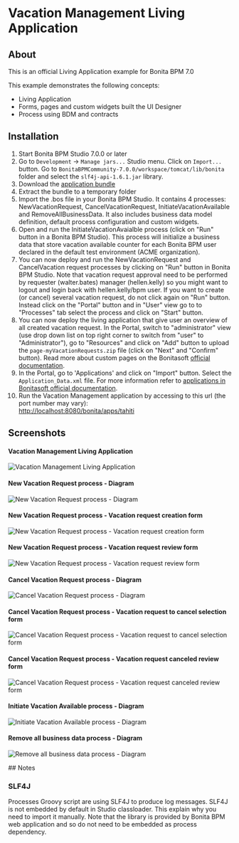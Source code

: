 # Vacation Management Living Application

## About
This is an official Living Application example for Bonita BPM 7.0

This example demonstrates the following concepts:
- Living Application
- Forms, pages and custom widgets built the UI Designer
- Process using BDM and contracts

## Installation

1. Start Bonita BPM Studio 7.0.0 or later
2. Go to `Development` -> `Manage jars...` Studio menu. Click on `Import...` button. Go to `BonitaBPMCommunity-7.0.0/workspace/tomcat/lib/bonita` folder and select the `slf4j-api-1.6.1.jar` library.
3. Download the <a href="https://github.com/Bonitasoft-Community/vacation-management-example/releases">application bundle</a>
4. Extract the bundle to a temporary folder
5. Import the .bos file in your Bonita BPM Studio. It contains 4 processes: NewVacationRequest, CancelVacationRequest, InitiateVacationAvailable and RemoveAllBusinessData. It also includes business data model definition, default process configuration and custom widgets.
6. Open and run the InitiateVacationAvaialble process (click on "Run" button in a Bonita BPM Studio). This process will initialize a business data that store vacation available counter for each Bonita BPM user declared in the default test environment (ACME organization).
7. You can now deploy and run the NewVacationRequest and CancelVacation request processes by clicking on "Run" button in Bonita BPM Studio. Note that vacation request approval need to be performed by requester (walter.bates) manager (hellen.kelly) so you might want to logout and login back with hellen.kelly/bpm user. If you want to create (or cancel) several vacation request, do not click again on "Run" button. Instead click on the "Portal" button and in "User" view go to to "Processes" tab select the process and click on "Start" button.
8. You can now deploy the living application that give user an overview of all created vacation request. In the Portal, switch to "administrator" view (use drop down list on top right corner to switch from "user" to "Administrator"), go to "Resources" and click on "Add" button to upload the `page-myVacationRequests.zip` file (click on "Next" and "Confirm" button). Read more about custom pages on the Bonitasoft <a href="http://documentation.bonitasoft.com/pages">official documentation</a>.
9. In the Portal, go to 'Applications' and click on "Import" button. Select the `Application_Data.xml` file. For more information refer to <a href="http://documentation.bonitasoft.com/applications-0">applications in Bonitasoft official documentation</a>.
10. Run the Vacation Management application by accessing to this url (the port number may vary):<br/><a href="http://localhost:8080/bonita/apps/procurement">http://localhost:8080/bonita/apps/tahiti</a> 

## Screenshots
#### Vacation Management Living Application
<img src="/screenshots/livingAppsMyVacationRequest.png?raw=true" alt="Vacation Management Living Application"/>

#### New Vacation Request process - Diagram
<img src="/screenshots/newVacationRequest.png?raw=true" alt="New Vacation Request process - Diagram"/>

#### New Vacation Request process - Vacation request creation form
<img src="/screenshots/formNewVacationRequestInstantiation.png?raw=true" alt="New Vacation Request process - Vacation request creation form"/>

#### New Vacation Request process - Vacation request review form
<img src="/screenshots/formReviewVacationRequest.png?raw=true" alt="New Vacation Request process - Vacation request review form"/>

#### Cancel Vacation Request process - Diagram
<img src="/screenshots/cancelVacationRequest.png?raw=true" alt="Cancel Vacation Request process - Diagram"/>

#### Cancel Vacation Request process - Vacation request to cancel selection form
<img src="/screenshots/formCancelVacationRequestInstantiation.png?raw=true" alt="Cancel Vacation Request process - Vacation request to cancel selection form"/>

#### Cancel Vacation Request process - Vacation request canceled review form
<img src="/screenshots/formReviewVacationRequestCancellation.png?raw=true" alt="Cancel Vacation Request process - Vacation request canceled review form"/>

#### Initiate Vacation Available process - Diagram
<img src="/screenshots/initiateVacationRequest.png?raw=true" alt="Initiate Vacation Available process - Diagram"/>

#### Remove all business data process - Diagram
<img src="/screenshots/initiateVacationRequest.png?raw=true" alt="Remove all business data process - Diagram"/>

## Notes

### SLF4J
Processes Groovy script are using SLF4J to produce log messages. SLF4J is not embedded by default in Studio classloader. This explain why you need to import it manually. Note that the library is provided by Bonita BPM web application and so do not need to be embedded as process dependency.
